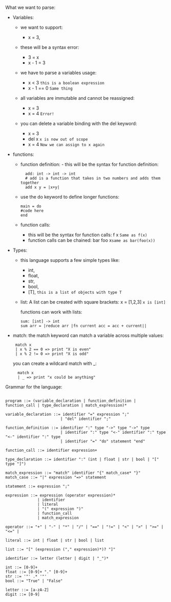 What we want to parse:

- Variables:

  - we want to support:
    - x = 3,
  - these will be a syntax error:

    - 3 = x
    - x - 1 = 3

  - we have to parse a variables usage:

    - x < 3 `this is a boolean expression`
    - x - 1 == 0 `Same thing`

  - all variables are immutable and cannot be reassigned:

    - x = 3
    - x = 4 `Error!`

  - you can delete a variable binding with the del keyword:

    - x = 3
    - del x `x is now out of scope`
    - x = 4 `Now we can assign to x again`

- functions:

  - function definition: - this will be the syntax for function definition:

    ```
      add: int -> int -> int
      # add is a function that takes in two numbers and adds them together
      add x y = |x+y|
    ```

  - use the do keyword to define longer functions:

    ```
    main = do
    #code here
    end

    ```

  - function calls:
    - this will be the syntax for function calls:
      f x `Same as f(x)`
    - function calls can be chained:
      bar foo x`same as bar(foo(x))`

- Types:

  - this language supports a few simple types like:
    - int,
    - float,
    - str,
    - bool,
    - [T], `this is a list of objects with type T`
  - list:
    A list can be created with square brackets:
    x = [1,2,3] `x is [int]`

    functions can work with lists:

    ```
    sum: [int] -> int
    sum arr = |reduce arr |fn current acc = acc + current||
    ```

- match:
  the match keyword can match a variable across multiple values:

  ```
   match x
   | x % 2 == 0 => print "X is even"
   | x % 2 != 0 => print "X is odd"
  ```

  you can create a wildcard match with \_:

  ```
    match x
    | _ => print "x could be anything"

  ```

Grammar for the language:

```

program ::= (variable_declaration | function_definition | function_call | type_declaration | match_expression)*

variable_declaration ::= identifier "=" expression ";"
                        | "del" identifier ";"

function_definition ::= identifier ":" type "->" type "->" type
                        | identifier ":" type "<-" identifier ":" type "<-" identifier ":" type
                        | identifier "=" "do" statement "end"

function_call ::= identifier expression+

type_declaration ::= identifier ":" (int | float | str | bool | "[" type "]")

match_expression ::= "match" identifier "{" match_case* "}"
match_case ::= "|" expression "=>" statement

statement ::= expression ";"

expression ::= expression (operator expression)*
              | identifier
              | literal
              | "(" expression ")"
              | function_call
              | match_expression

operator ::= "+" | "-" | "*" | "/" | "==" | "!=" | "<" | ">" | ">=" | "<=" |

literal ::= int | float | str | bool | list

list ::= "[" (expression ("," expression)*)? "]"

identifier ::= letter (letter | digit | "_")*

int ::= [0-9]+
float ::= [0-9]+ "." [0-9]+
str ::= '"' .* '"'
bool ::= "True" | "False"

letter ::= [a-zA-Z]
digit ::= [0-9]

```
